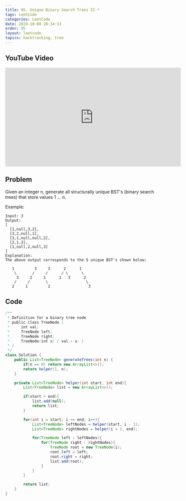 ```yaml
---
title: 95. Unique Binary Search Trees II *
tags: LeetCode
categories: LeetCode
date: 2019-10-08 20:34:13
order: 95
layout: leetcode
topics: backtracking, tree
---
```


## YouTube Video

<iframe width="560" height="315" src="https://www.youtube.com/embed/gi_Dfz05T6Q" frameborder="0" allow="accelerometer; autoplay; encrypted-media; gyroscope; picture-in-picture" allowfullscreen></iframe>

## Problem

Given an integer n, generate all structurally unique BST's (binary search trees) that store values 1 ... n.

Example:

```
Input: 3
Output:
[
  [1,null,3,2],
  [3,2,null,1],
  [3,1,null,null,2],
  [2,1,3],
  [1,null,2,null,3]
]
Explanation:
The above output corresponds to the 5 unique BST's shown below:

   1         3     3      2      1
    \       /     /      / \      \
     3     2     1      1   3      2
    /     /       \                 \
   2     1         2                 3
```

## Code

```java
/**
 * Definition for a binary tree node.
 * public class TreeNode {
 *     int val;
 *     TreeNode left;
 *     TreeNode right;
 *     TreeNode(int x) { val = x; }
 * }
 */
class Solution {
    public List<TreeNode> generateTrees(int n) {
        if(n == 0) return new ArrayList<>();
        return helper(1, n);
    }

    private List<TreeNode> helper(int start, int end){
        List<TreeNode> list = new ArrayList<>();

        if(start > end){
            list.add(null);
            return list;
        }

        for(int i = start; i <= end; i++){
            List<TreeNode> leftNodes = helper(start, i - 1);
            List<TreeNode> rightNodes = helper(i + 1, end);

            for(TreeNode left : leftNodes){
                for(TreeNode right : rightNodes){
                    TreeNode root = new TreeNode(i);
                    root.left = left;
                    root.right = right;
                    list.add(root);
                }
            }
        }

        return list;
    }
}
```
